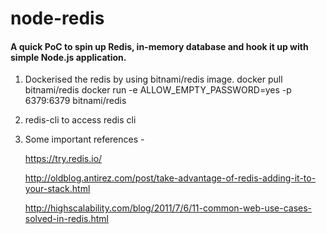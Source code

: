 # node-redis

#### A quick PoC to spin up Redis, in-memory database and hook it up with simple Node.js application.

1. Dockerised the redis by using bitnami/redis image.
   docker pull bitnami/redis
   docker run -e ALLOW_EMPTY_PASSWORD=yes -p 6379:6379 bitnami/redis
   
2. redis-cli 
   to access redis cli

3. Some important references - 

   https://try.redis.io/
   
   http://oldblog.antirez.com/post/take-advantage-of-redis-adding-it-to-your-stack.html
   
   http://highscalability.com/blog/2011/7/6/11-common-web-use-cases-solved-in-redis.html
